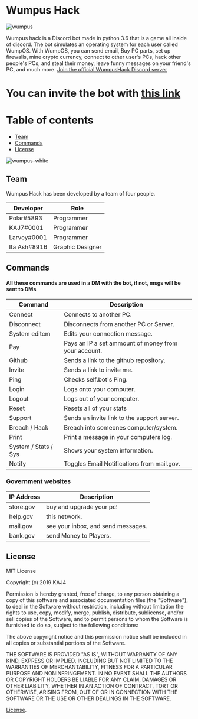 # Wumpus Hack
![wumpus](https://cdn.discordapp.com/attachments/594036341810135040/594036466347278352/wumpusos-removebg-preview_1.png)

Wumpus hack is a Discord bot made in python 3.6 that is a game all inside of discord. The bot simulates an operating system for each user called WumpOS. With WumpOS, you can send email, Buy PC parts, set up firewalls, mine crypto currency, connect to other user's PCs, hack other people's PCs, and steal their money, leave funny messages on your friend's PC, and much more. [Join the official WumpusHack Discord server](https://discord.gg/m75eCse)

# You can invite the bot with [this link](https://discordapp.com/api/oauth2/authorize?client_id=592803813593841689&permissions=8&scope=bot)

# Table of contents
- [Team](#Team)
- [Commands](#Commands)
- [License](#License)



![wumpus-white](https://cdn.discordapp.com/attachments/594036341810135040/594036475293859890/pigdis-removebg-preview.png)

## Team
Wumpus Hack has been developed by a team of four people.

| Developer  | Role |
| ------------- | ------------- |
| Polar#5893 | Programmer |
| KAJ7#0001 | Programmer |
| Larvey#0001 | Programmer |
| Ita Ash#8916 | Graphic Designer |

## Commands
#### All these commands are used in a DM with the bot, if not, msgs will be sent to DMs
| Command | Description |
| ------------- | ------------- |
| Connect | Connects to another PC. |
| Disconnect | Disconnects from another PC or Server. |
| System editcm <msg> | Edits your connection message. |
| Pay | Pays an IP a set ammount of money from your account. |
| Github | Sends a link to the github repository. |
| Invite | Sends a link to invite me. |
| Ping | Checks self.bot's Ping. |
| Login | Logs onto your computer. |
| Logout | Logs out of your computer. |
| Reset | Resets all of your stats |
| Support | Sends an invite link to the support server. |
| Breach / Hack | Breach into someones computer/system. |
| Print | Print a message in your computers log. |
| System / Stats / Sys | Shows your system information. |
| Notify | Toggles Email Notifications from mail.gov. |


### Government websites
| IP Address | Description |
| ------------- | ------------- |
| store.gov | buy and upgrade your pc! |
| help.gov | this network. |
| mail.gov | see your inbox, and send messages. |
| bank.gov | send Money to Players. |


## License
MIT License

Copyright (c) 2019 KAJ4

Permission is hereby granted, free of charge, to any person obtaining a copy
of this software and associated documentation files (the "Software"), to deal
in the Software without restriction, including without limitation the rights
to use, copy, modify, merge, publish, distribute, sublicense, and/or sell
copies of the Software, and to permit persons to whom the Software is
furnished to do so, subject to the following conditions:

The above copyright notice and this permission notice shall be included in all
copies or substantial portions of the Software.

THE SOFTWARE IS PROVIDED "AS IS", WITHOUT WARRANTY OF ANY KIND, EXPRESS OR
IMPLIED, INCLUDING BUT NOT LIMITED TO THE WARRANTIES OF MERCHANTABILITY,
FITNESS FOR A PARTICULAR PURPOSE AND NONINFRINGEMENT. IN NO EVENT SHALL THE
AUTHORS OR COPYRIGHT HOLDERS BE LIABLE FOR ANY CLAIM, DAMAGES OR OTHER
LIABILITY, WHETHER IN AN ACTION OF CONTRACT, TORT OR OTHERWISE, ARISING FROM,
OUT OF OR IN CONNECTION WITH THE SOFTWARE OR THE USE OR OTHER DEALINGS IN THE
SOFTWARE.

[License](https://github.com/KAJdev/WumpusHack/blob/master/LICENSE).

